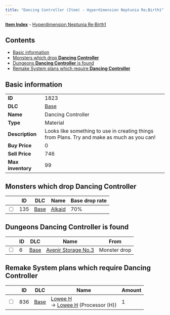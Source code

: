 ```yaml
---
title: "Dancing Controller (Item) - Hyperdimension Neptunia Re;Birth1"
---
```


[**Item Index**](/neptunia/rb1/item/index.html) - [Hyperdimension Neptunia Re;Birth1](/neptunia/rb1)

## Contents

- [Basic information](#basic-information)
- [Monsters which drop **Dancing Controller**](#monsters-which-drop-dancing-controller)
- [Dungeons **Dancing Controller** is found](#dungeons-dancing-controller-is-found)
- [Remake System plans which require **Dancing Controller**](#remake-system-plans-which-require-dancing-controller)

## Basic information

|   |   |
| -- | -- |
| **ID** | 1823 |
| **DLC** | [Base](/neptunia/rb1/dlc/1-base.html) |
| **Name** | Dancing Controller |
| **Type** | Material |
| **Description** | Looks like something to use in creating things from Plans. Try and make as much as you can! |
| **Buy Price** | 0 |
| **Sell Price** | 746 |
| **Max inventory** | 99 |

## Monsters which drop **Dancing Controller**

|    | ID | DLC | Name | Base drop rate |
| -- | -- | --- | ---- | -------------- |
| <input type="checkbox" id="rb1-monster-1-135" class="trackbox" /> | 135 | [Base](/neptunia/rb1/dlc/1-base.html) | [Alkaid](/neptunia/rb1/monster/1-135-alkaid.html) | 70% |

## Dungeons **Dancing Controller** is found

|    | ID | DLC | Name | From |
| -- | -- | --- | ---- | ---- |
| <input type="checkbox" id="rb1-dungeon-1-6" class="trackbox" /> | 6 | [Base](/neptunia/rb1/dlc/1-base.html) | [Avenir Storage No.3](/neptunia/rb1/dungeon/1-6-avenir-storage-no-3.html) | Monster drop |

## Remake System plans which require **Dancing Controller**

|    | ID | DLC | Name | Amount |
| -- | -- | --- | ---- | ------ |
| <input type="checkbox" id="rb1-remake-1-836" class="trackbox" /> | 836 | [Base](/neptunia/rb1/dlc/1-base.html) | [Lowee H](/neptunia/rb1/remake/1-836-lowee-h.html)<br />→ [Lowee H](/neptunia/rb1/item/1-4184-lowee-h.html) (Processor (H)) | 1 |